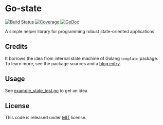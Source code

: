 # Go-state

[![Build Status](https://travis-ci.org/andviro/go-state.svg?branch=master)](https://travis-ci.org/andviro/go-state)
[![Coverage](http://gocover.io/_badge/github.com/andviro/go-state?0)](http://gocover.io/github.com/andviro/go-state)
[![GoDoc](http://godoc.org/github.com/andviro/go-state?status.png)](http://godoc.org/github.com/andviro/go-state)

A simple helper library for programming robust state-oriented applications

## Credits

It borrows the idea from internal state machine of Golang `template` package.
To learn more, see the package sources and a [blog entry](https://blog.golang.org/two-go-talks-lexical-scanning-in-go-and).

## Usage

See [example_state_test.go](https://github.com/andviro/go-state/blob/master/example_state_test.go) to get an idea.

## License

This code is released under
[MIT](https://github.com/andviro/go-state/blob/master/LICENSE) license.
